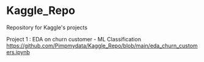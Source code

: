 # Kaggle_Repo
Repository for Kaggle's projects

Project 1 : EDA on churn customer - ML Classification https://github.com/Pimpmydata/Kaggle_Repo/blob/main/eda_churn_customers.ipynb
